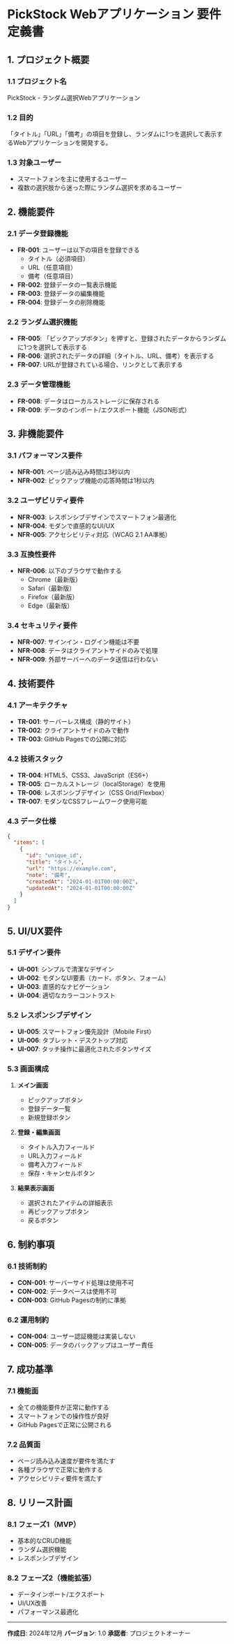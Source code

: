 # PickStock Webアプリケーション 要件定義書

## 1. プロジェクト概要

### 1.1 プロジェクト名
PickStock - ランダム選択Webアプリケーション

### 1.2 目的
「タイトル」「URL」「備考」の項目を登録し、ランダムに1つを選択して表示するWebアプリケーションを開発する。

### 1.3 対象ユーザー
- スマートフォンを主に使用するユーザー
- 複数の選択肢から迷った際にランダム選択を求めるユーザー

## 2. 機能要件

### 2.1 データ登録機能
- **FR-001**: ユーザーは以下の項目を登録できる
  - タイトル（必須項目）
  - URL（任意項目）
  - 備考（任意項目）
- **FR-002**: 登録データの一覧表示機能
- **FR-003**: 登録データの編集機能
- **FR-004**: 登録データの削除機能

### 2.2 ランダム選択機能
- **FR-005**: 「ピックアップボタン」を押すと、登録されたデータからランダムに1つを選択して表示する
- **FR-006**: 選択されたデータの詳細（タイトル、URL、備考）を表示する
- **FR-007**: URLが登録されている場合、リンクとして表示する

### 2.3 データ管理機能
- **FR-008**: データはローカルストレージに保存される
- **FR-009**: データのインポート/エクスポート機能（JSON形式）

## 3. 非機能要件

### 3.1 パフォーマンス要件
- **NFR-001**: ページ読み込み時間は3秒以内
- **NFR-002**: ピックアップ機能の応答時間は1秒以内

### 3.2 ユーザビリティ要件
- **NFR-003**: レスポンシブデザインでスマートフォン最適化
- **NFR-004**: モダンで直感的なUI/UX
- **NFR-005**: アクセシビリティ対応（WCAG 2.1 AA準拠）

### 3.3 互換性要件
- **NFR-006**: 以下のブラウザで動作する
  - Chrome（最新版）
  - Safari（最新版）
  - Firefox（最新版）
  - Edge（最新版）

### 3.4 セキュリティ要件
- **NFR-007**: サインイン・ログイン機能は不要
- **NFR-008**: データはクライアントサイドのみで処理
- **NFR-009**: 外部サーバーへのデータ送信は行わない

## 4. 技術要件

### 4.1 アーキテクチャ
- **TR-001**: サーバーレス構成（静的サイト）
- **TR-002**: クライアントサイドのみで動作
- **TR-003**: GitHub Pagesでの公開に対応

### 4.2 技術スタック
- **TR-004**: HTML5、CSS3、JavaScript（ES6+）
- **TR-005**: ローカルストレージ（localStorage）を使用
- **TR-006**: レスポンシブデザイン（CSS Grid/Flexbox）
- **TR-007**: モダンなCSSフレームワーク使用可能

### 4.3 データ仕様
```json
{
  "items": [
    {
      "id": "unique_id",
      "title": "タイトル",
      "url": "https://example.com",
      "note": "備考",
      "createdAt": "2024-01-01T00:00:00Z",
      "updatedAt": "2024-01-01T00:00:00Z"
    }
  ]
}
```

## 5. UI/UX要件

### 5.1 デザイン要件
- **UI-001**: シンプルで清潔なデザイン
- **UI-002**: モダンなUI要素（カード、ボタン、フォーム）
- **UI-003**: 直感的なナビゲーション
- **UI-004**: 適切なカラーコントラスト

### 5.2 レスポンシブデザイン
- **UI-005**: スマートフォン優先設計（Mobile First）
- **UI-006**: タブレット・デスクトップ対応
- **UI-007**: タッチ操作に最適化されたボタンサイズ

### 5.3 画面構成
1. **メイン画面**
   - ピックアップボタン
   - 登録データ一覧
   - 新規登録ボタン

2. **登録・編集画面**
   - タイトル入力フィールド
   - URL入力フィールド
   - 備考入力フィールド
   - 保存・キャンセルボタン

3. **結果表示画面**
   - 選択されたアイテムの詳細表示
   - 再ピックアップボタン
   - 戻るボタン

## 6. 制約事項

### 6.1 技術制約
- **CON-001**: サーバーサイド処理は使用不可
- **CON-002**: データベースは使用不可
- **CON-003**: GitHub Pagesの制約に準拠

### 6.2 運用制約
- **CON-004**: ユーザー認証機能は実装しない
- **CON-005**: データのバックアップはユーザー責任

## 7. 成功基準

### 7.1 機能面
- 全ての機能要件が正常に動作する
- スマートフォンでの操作性が良好
- GitHub Pagesで正常に公開される

### 7.2 品質面
- ページ読み込み速度が要件を満たす
- 各種ブラウザで正常に動作する
- アクセシビリティ要件を満たす

## 8. リリース計画

### 8.1 フェーズ1（MVP）
- 基本的なCRUD機能
- ランダム選択機能
- レスポンシブデザイン

### 8.2 フェーズ2（機能拡張）
- データインポート/エクスポート
- UI/UX改善
- パフォーマンス最適化

---

**作成日**: 2024年12月
**バージョン**: 1.0
**承認者**: プロジェクトオーナー